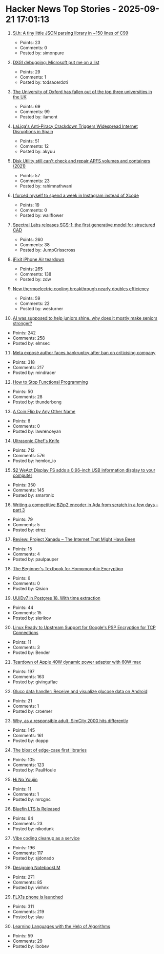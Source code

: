 # Hacker News Top Stories - 2025-09-21 17:01:13

1. [Sj.h: A tiny little JSON parsing library in ~150 lines of C99](https://github.com/rxi/sj.h)
   - Points: 23
   - Comments: 0
   - Posted by: simonpure

2. [DXGI debugging: Microsoft put me on a list](https://slugcat.systems/post/25-09-21-dxgi-debugging-microsoft-put-me-on-a-list/)
   - Points: 29
   - Comments: 1
   - Posted by: todsacerdoti

3. [The University of Oxford has fallen out of the top three universities in the UK](https://hotminute.co.uk/2025/09/19/oxford-loses-top-3-university-ranking-for-the-first-time/)
   - Points: 69
   - Comments: 99
   - Posted by: ilamont

4. [LaLiga's Anti-Piracy Crackdown Triggers Widespread Internet Disruptions in Spain](https://reclaimthenet.org/laligas-anti-piracy-crackdown-triggers-widespread-internet-disruptions)
   - Points: 51
   - Comments: 12
   - Posted by: akyuu

5. [Disk Utility still can't check and repair APFS volumes and containers (2021)](https://eclecticlight.co/2021/11/19/disk-utility-still-cant-check-and-repair-apfs-volumes-and-containers/)
   - Points: 57
   - Comments: 23
   - Posted by: rahimnathwani

6. [I forced myself to spend a week in Instagram instead of Xcode](https://www.pixelpusher.club/p/i-forced-myself-to-spend-a-week-in)
   - Points: 19
   - Comments: 0
   - Posted by: wallflower

7. [Spectral Labs releases SGS-1: the first generative model for structured CAD](https://www.spectrallabs.ai/research/SGS-1)
   - Points: 260
   - Comments: 38
   - Posted by: JumpCrisscross

8. [iFixit iPhone Air teardown](https://www.ifixit.com/News/113171/iphone-air-teardown)
   - Points: 265
   - Comments: 138
   - Posted by: zdw

9. [New thermoelectric cooling breakthrough nearly doubles efficiency](https://www.sciencedaily.com/releases/2025/09/250919085242.htm)
   - Points: 59
   - Comments: 22
   - Posted by: westurner

10. [AI was supposed to help juniors shine. why does it mostly make seniors stronger?](https://elma.dev/notes/ai-makes-seniors-stronger/)
   - Points: 242
   - Comments: 258
   - Posted by: elmsec

11. [Meta exposé author faces bankruptcy after ban on criticising company](https://www.theguardian.com/technology/2025/sep/21/meta-expose-author-sarah-wynn-williams-faces-bankruptcy-after-ban-on-criticising-company)
   - Points: 318
   - Comments: 217
   - Posted by: mindracer

12. [How to Stop Functional Programming](https://brianmckenna.org/blog/howtostopfp)
   - Points: 50
   - Comments: 28
   - Posted by: thunderbong

13. [A Coin Flip by Any Other Name](https://cgad.ski/blog/a-coin-flip-by-any-other-name.html)
   - Points: 8
   - Comments: 0
   - Posted by: lawrenceyan

14. [Ultrasonic Chef's Knife](https://seattleultrasonics.com/)
   - Points: 712
   - Comments: 576
   - Posted by: hemloc_io

15. [$2 WeAct Display FS adds a 0.96-inch USB information display to your computer](https://www.cnx-software.com/2025/09/18/2-weact-display-fs-adds-a-0-96-inch-usb-information-display-to-your-computer/)
   - Points: 350
   - Comments: 145
   - Posted by: smartmic

16. [Writing a competitive BZip2 encoder in Ada from scratch in a few days – part 3](https://gautiersblog.blogspot.com/2025/09/writing-competitive-bzip2-encoder-in.html)
   - Points: 79
   - Comments: 5
   - Posted by: etrez

17. [Review: Project Xanadu – The Internet That Might Have Been](https://www.astralcodexten.com/p/your-review-project-xanadu-the-internet)
   - Points: 15
   - Comments: 4
   - Posted by: paulpauper

18. [The Beginner's Textbook for Homomorphic Encryption](https://arxiv.org/abs/2503.05136)
   - Points: 6
   - Comments: 0
   - Posted by: Qision

19. [UUIDv7 in Postgres 18. With time extraction](https://www.thenile.dev/blog/uuidv7)
   - Points: 44
   - Comments: 15
   - Posted by: sierikov

20. [Linux Ready to Upstream Support for Google's PSP Encryption for TCP Connections](https://www.phoronix.com/news/PSP-Encryption-Linux-6.18)
   - Points: 11
   - Comments: 3
   - Posted by: Bender

21. [Teardown of Apple 40W dynamic power adapter with 60W max](https://www.chargerlab.com/teardown-of-apple-40w-dynamic-power-adapter-with-60w-max-a3365/)
   - Points: 197
   - Comments: 163
   - Posted by: givinguflac

22. [Gluco data handler: Receive and visualize glucose data on Android](https://github.com/pachi81/GlucoDataHandler)
   - Points: 21
   - Comments: 1
   - Posted by: croemer

23. [Why, as a responsible adult, SimCity 2000 hits differently](https://arstechnica.com/gaming/2025/09/thirty-years-later-simcity-2000-hasnt-changed-but-i-have/)
   - Points: 145
   - Comments: 161
   - Posted by: doppp

24. [The bloat of edge-case first libraries](https://43081j.com/2025/09/bloat-of-edge-case-libraries)
   - Points: 105
   - Comments: 123
   - Posted by: PaulHoule

25. [Hi No Youjin](https://aethermug.com/posts/hi-no-youjin)
   - Points: 11
   - Comments: 1
   - Posted by: mrcgnc

26. [Bluefin LTS Is Released](https://docs.projectbluefin.io/blog/bluefin-lts-ga/)
   - Points: 64
   - Comments: 23
   - Posted by: nikodunk

27. [Vibe coding cleanup as a service](https://donado.co/en/articles/2025-09-16-vibe-coding-cleanup-as-a-service/)
   - Points: 196
   - Comments: 117
   - Posted by: sjdonado

28. [Designing NotebookLM](https://jasonspielman.com/notebooklm)
   - Points: 271
   - Comments: 85
   - Posted by: vinhnx

29. [FLX1s phone is launched](https://furilabs.com/flx1s-is-launched/)
   - Points: 311
   - Comments: 219
   - Posted by: slau

30. [Learning Languages with the Help of Algorithms](https://www.johndcook.com/blog/2025/09/17/learning-languages-with-the-help-of-algorithms/)
   - Points: 59
   - Comments: 29
   - Posted by: ibobev

